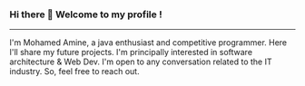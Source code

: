 ### Hi there 👋 Welcome to my profile !
_______________________________________________________________
I'm Mohamed Amine, a java enthusiast and competitive programmer. Here I'll share my future projects. I'm principally interested in software architecture & Web Dev. I'm open to any conversation related to the IT industry. So, feel free to reach out. 
<!--
**medaminefracso/medaminefracso** is a ✨ _special_ ✨ repository because its `README.md` (this file) appears on your GitHub profile.

Here are some ideas to get you started:

- 🔭 I’m currently working on ...
- 🌱 I’m currently learning ...
- 👯 I’m looking to collaborate on ...
- 🤔 I’m looking for help with ...
- 💬 Ask me about ...
- 📫 How to reach me: ...
- 😄 Pronouns: ...
- ⚡ Fun fact: ...
-->

